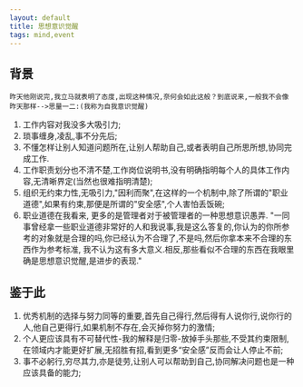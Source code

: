 ```yaml
---
layout: default
title: 思想意识觉醒
tags: mind,event
---
```

## 背景
	昨天他刚说完,我立马就表明了态度,出现这种情况,奈何会如此这般？到底说来,一般我不会像昨天那样-->思量一二:(我称为自我意识觉醒)

1. 工作内容对我没多大吸引力;
2. 琐事缠身,凌乱,事不分先后;
3. 不懂怎样让别人知道问题所在,让别人帮助自己,或者表明自己所思所想,协同完成工作.
4. 工作职责划分也不清不楚,工作岗位说明书,没有明确指明每个人的具体工作内容,无清晰界定(当然也很难指明清楚);
5. 组织无约束力性,无吸引力,"因利而聚",在这样的一个机制中,除了所谓的"职业道德",如果有约束,那便是所谓的"安全感",个人害怕丢饭碗;
6. 职业道德在我看来, 更多的是管理者对于被管理者的一种思想意识愚弄.
		"一同事曾经拿一些职业道德非常好的人和我说事,我是这么答复的,你认为的你所参考的对象就是合理的吗,你已经认为不合理了,不是吗,然后你拿本来不合理的东西作为参考标准,
		我不认为这有多大意义.相反,那些看似不合理的东西在我眼里确是思想意识觉醒,是进步的表现."

## 鉴于此 ##
1. 优秀机制的选择与努力同等的重要,首先自己得行,然后得有人说你行,说你行的人,他自己更得行,如果机制不存在,会灭掉你努力的激情;
2. 个人更应该具有不可替代性-我的解释是归零-放掉手头那些,不受其约束限制,在领域内才能更好扩展,无招胜有招,看到更多“安全感”反而会让人停止不前;
3. 事不必躬行,穷尽其力,亦是徒劳,让别人可以帮助到自己,协同解决问题也是一种应该具备的能力;

